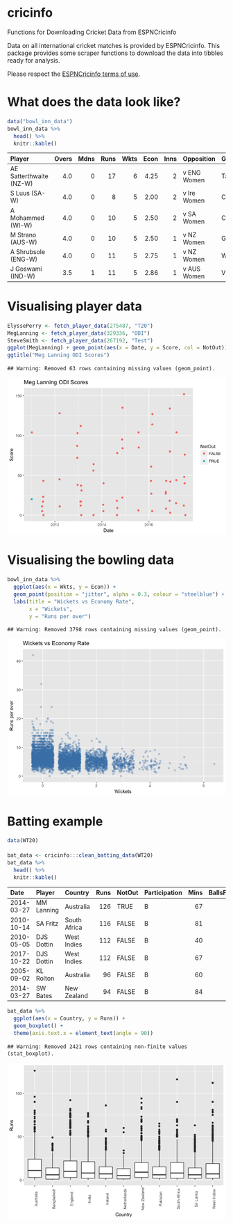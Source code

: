 
cricinfo
========

Functions for Downloading Cricket Data from ESPNCricinfo

Data on all international cricket matches is provided by ESPNCricinfo. This package provides some scraper functions to download the data into tibbles ready for analysis.

Please respect the [ESPNCricinfo terms of use](http://www.espncricinfo.com/ci/content/site/company/terms_use.html).

What does the data look like?
=============================

``` r
data("bowl_inn_data")
bowl_inn_data %>% 
  head() %>% 
  knitr::kable()
```

| Player                  |  Overs|  Mdns|  Runs|  Wkts|  Econ|  Inns| Opposition  | Ground        | Date       | Participation |
|:------------------------|------:|-----:|-----:|-----:|-----:|-----:|:------------|:--------------|:-----------|:--------------|
| AE Satterthwaite (NZ-W) |    4.0|     0|    17|     6|  4.25|     2| v ENG Women | Taunton       | 2007-08-16 | B             |
| S Luus (SA-W)           |    4.0|     0|     8|     5|  2.00|     2| v Ire Women | Chennai       | 2016-03-23 | B             |
| A Mohammed (WI-W)       |    4.0|     0|    10|     5|  2.50|     2| v SA Women  | Cape Town     | 2009-10-26 | B             |
| M Strano (AUS-W)        |    4.0|     0|    10|     5|  2.50|     1| v NZ Women  | Geelong       | 2017-02-19 | B             |
| A Shrubsole (ENG-W)     |    4.0|     0|    11|     5|  2.75|     1| v NZ Women  | Wellington    | 2012-02-17 | B             |
| J Goswami (IND-W)       |    3.5|     1|    11|     5|  2.86|     1| v AUS Women | Visakhapatnam | 2012-03-23 | B             |

Visualising player data
=======================

``` r
ElyssePerry <- fetch_player_data(275487, "T20")
MegLanning <- fetch_player_data(329336, "ODI")
SteveSmith <- fetch_player_data(267192, "Test")
ggplot(MegLanning) + geom_point(aes(x = Date, y = Score, col = NotOut)) +
ggtitle("Meg Lanning ODI Scores")
```

    ## Warning: Removed 63 rows containing missing values (geom_point).

![](README_files/figure-markdown_github-ascii_identifiers/unnamed-chunk-2-1.png)

Visualising the bowling data
============================

``` r
bowl_inn_data %>% 
  ggplot(aes(x = Wkts, y = Econ)) +
  geom_point(position = "jitter", alpha = 0.3, colour = "steelblue") +
  labs(title = "Wickets vs Economy Rate",
       x = "Wickets",
       y = "Runs per over")
```

    ## Warning: Removed 3798 rows containing missing values (geom_point).

![](README_files/figure-markdown_github-ascii_identifiers/unnamed-chunk-3-1.png)

Batting example
===============

``` r
data(WT20)

bat_data <- cricinfo:::clean_batting_data(WT20) 
bat_data %>% 
  head() %>% 
  knitr::kable()
```

| Date       | Player     | Country      |  Runs| NotOut | Participation |  Mins|  BallsFaced|  Fours|  Sixes|  StrikeRate|  Innings| Opposition   | Ground              |
|:-----------|:-----------|:-------------|-----:|:-------|:--------------|-----:|-----------:|------:|------:|-----------:|--------:|:-------------|:--------------------|
| 2014-03-27 | MM Lanning | Australia    |   126| TRUE   | B             |    67|          65|     18|      4|      193.84|        1| Ireland      | Sylhet              |
| 2010-10-14 | SA Fritz   | South Africa |   116| FALSE  | B             |    81|          71|     12|      2|      163.38|        1| Netherlands  | Potchefstroom (Uni) |
| 2010-05-05 | DJS Dottin | West Indies  |   112| FALSE  | B             |    40|          45|      7|      9|      248.88|        1| South Africa | Basseterre          |
| 2017-10-22 | DJS Dottin | West Indies  |   112| FALSE  | B             |    67|          67|      9|      5|      167.16|        1| Sri Lanka    | Coolidge            |
| 2005-09-02 | KL Rolton  | Australia    |    96| FALSE  | B             |    60|          53|     16|      1|      181.13|        2| England      | Taunton             |
| 2014-03-27 | SW Bates   | New Zealand  |    94| FALSE  | B             |    84|          61|      8|      2|      154.09|        1| Pakistan     | Sylhet              |

``` r
bat_data %>% 
  ggplot(aes(x = Country, y = Runs)) +
  geom_boxplot() +
  theme(axis.text.x = element_text(angle = 90))
```

    ## Warning: Removed 2421 rows containing non-finite values (stat_boxplot).

![](README_files/figure-markdown_github-ascii_identifiers/unnamed-chunk-5-1.png)
